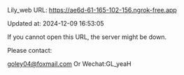 Lily_web URL: https://ae6d-61-165-102-156.ngrok-free.app

Updated at: 2024-12-09 16:53:05

If you cannot open this URL, the server might be down.

Please contact: 

goley04@foxmail.com Or Wechat:GL_yeaH